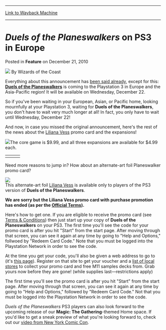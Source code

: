 
---
[Link to Wayback Machine](https://web.archive.org/web/20211026224234/https://magic.wizards.com/en/articles/archive/feature/duels-planeswalkers-ps3-europe-2010-12-21)

[_metadata_:author]:- "Wizards of the Coast"
[_metadata_:description]:- "Everything about this announcement has been said already, except for this: Duels of the Planeswalkers is coming to the Playstation 3 in Europe and the Asia-Pacific region! It will be available on Wednesday, December 22. So if you've been waiting in your European, Asian, or Pacific home, looking mournfully at your Playstation 3, waiting for Duels of the Planeswalkers, you don't"
[_metadata_:generator]:- "Drupal 7 (http://drupal.org)"
[_metadata_:publish_date]:- "2010-12-21"
[_metadata_:title]:- "Duels of the Planeswalkers on PS3 in Europe"
[_metadata_:wayback_capture_timestamp]:- "2021-10-26 22:42:34+00:00"
[_metadata_:wayback_raw_url]:- "https://web.archive.org/web/20211026224234id_/https://magic.wizards.com/en/articles/archive/feature/duels-planeswalkers-ps3-europe-2010-12-21"
[_metadata_:wayback_url]:- "https://magic.wizards.com/en/articles/archive/feature/duels-planeswalkers-ps3-europe-2010-12-21"
---


*Duels of the Planeswalkers* on PS3 in Europe
=============================================



 Posted in **Feature**
 on December 21, 2010 






![](https://media.magic.wizards.com/styles/auth_small/public/images/person/wizards_author.jpg)
By Wizards of the Coast











Everything about this announcement has [been said already](/en/articles/archive/duels-planeswalkers-ps3-2010-11-23), except for this: **[Duels of the Planeswalkers](http://archive.wizards.com/Magic/Magazine/Article.aspx?x=Magic/Digital/DuelsOfThePlaneswalkers.aspx)** is coming to the Playstation 3 in Europe and the Asia-Pacific region! It will be available on Wednesday, December 22.


So if you've been waiting in your European, Asian, or Pacific home, looking mournfully at your Playstation 3, waiting for **Duels of the Planeswalkers**, you don't have to wait very much longer at all! In fact, you only have to wait until Wednesday, December 22!


And now, in case you missed the original announcement, here's the rest of the news about the [Liliana Vess](https://gatherer.wizards.com/Pages/Card/Details.aspx?name=Liliana+Vess) promo card and the expansions!


[![](https://media.magic.wizards.com/image_legacy_migration/images/magic/daily/arcana/587_coregame.jpg)](/en/articles/archive/duels-planeswalkers-core-game-2010-05-18)The core game is $9.99, and all three expansions are available for $4.99 each.




|  |  |  |
| --- | --- | --- |
|  |  |  |

Need more reasons to jump in? How about an alternate-art foil Planeswalker promo card?


![](https://media.magic.wizards.com/image_legacy_migration/images/magic/daily/arcana/587_liliana.jpg)  
This alternate-art foil [Liliana Vess](https://gatherer.wizards.com/Pages/Card/Details.aspx?name=Liliana+Vess) is available only to players of the PS3 version of **Duels of the Planeswalkers**.


**We are sorry but the Liliana Vess promo card with purchase promotion has ended (as per the [Official Terms](/en/articles/archive/duels-planeswalkers-ps3-official-terms-2010-11-01)).**


Here's how to get one. If you are eligible to receive the promo card (see [Terms & Conditions](/en/articles/archive/duels-planeswalkers-ps3-official-terms-2010-11-01)) then just start up your copy of **Duels of the Planeswalkers** on your PS3. The first time you'll see the code for your promo card is after you hit "Start" from the start page. After moving through that screen, you can see it again at any time by going to "Help and Options," follwoed by "Redeem Card Code." Note that you must be logged into the Playstation Network in order to see the code.


At the time you get your code, you'll also be given a web address to go to (it's [this page](http://archive.wizards.com/Magic/Magazine/Article.aspx?x=promo/duelsoftheplaneswalkers/Default.aspx)). Register on that site to get your voucher and a [list of local stores](/en/articles/archive/2010-11-12) to collect your promo card and free M11 samples decks from. Grab yours now before they are gone! (while supplies last—restrictions apply)


The first time you'll see the promo card is after you hit "Start" from the start page. After moving through that screen, you can see it again at any time by going to "Help and Options," followed by "Redeem Card Code." Not that you must be logged into the Playstation Network in order to see the code.


*Duels of the Planeswalkers* PS3 players can also look forward to the upcoming release of our **Magic: The Gathering**-themed Home space. If you'd like to get a sneak preview of what you're looking forward to, check out our [video from New York Comic Con](http://www.youtube.com/user/FragDolls#p/u/1/8kQbZUGXad4).







